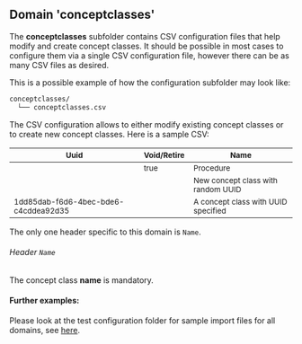 ## Domain 'conceptclasses'

The **conceptclasses** subfolder contains CSV configuration files that help
modify and create concept classes. It should be possible in most cases to
configure them via a single CSV configuration file, however there can be as
many CSV files as desired.

This is a possible example of how the configuration subfolder may look like:
```bash
conceptclasses/
  └── conceptclasses.csv
```
The CSV configuration allows to either modify existing concept classes or to
create new concept classes. Here is a sample CSV:

|<sub>Uuid</sub>                                 | <sub>Void/Retire</sub> | <sub>Name</sub>                      |
|--------------------------------------|-------------|---------------------------|
|                                      | <sub>true</sub>        | <sub>Procedure</sub>          |
|                                      |             | <sub>New concept class with random UUID</sub> |
| <sub>1dd85dab-f6d6-4bec-bde6-c4cddea92d35</sub> |             | <sub>A concept class with UUID specified</sub>           |

The only one header specific to this domain is `Name`.

###### Header `Name`
The concept class **name** is mandatory.

#### Further examples:
Please look at the test configuration folder for sample import files for all domains, see
[here](../api/src/test/resources/testAppDataDir/configuration).